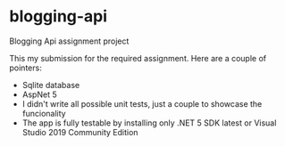 # blogging-api
Blogging Api assignment project

This my submission for the required assignment. 
Here are a couple of pointers:
- Sqlite database
- AspNet 5
- I didn't write all possible unit tests, just a couple to showcase the funcionality
- The app is fully testable by installing only .NET 5 SDK latest or Visual Studio 2019 Community Edition
